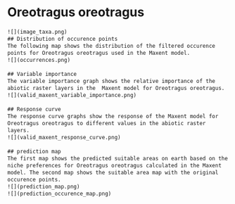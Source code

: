 # Oreotragus oreotragus 
    ![](image_taxa.png) 
    ## Distribution of occurence points 
    The following map shows the distribution of the filtered occurence points for Oreotragus oreotragus used in the Maxent model. 
    ![](occurrences.png)
    
    ## Variable importance 
    The variable importance graph shows the relative importance of the abiotic raster layers in the  Maxent model for Oreotragus oreotragus. 
    ![](valid_maxent_variable_importance.png)
    
    ## Response curve 
    The response curve graphs show the response of the Maxent model for Oreotragus oreotragus to different values in the abiotic raster layers. 
    ![](valid_maxent_response_curve.png)
    
    ## prediction map 
    The first map shows the predicted suitable areas on earth based on the niche preferences for Oreotragus oreotragus calculated in the Maxent model. The second map shows the suitable area map with the original occurence points. 
    ![](prediction_map.png)
    ![](prediction_occurence_map.png)
    
